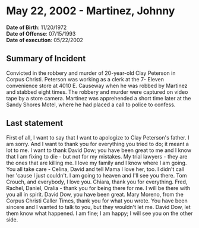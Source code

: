 # May 22, 2002 - Martinez, Johnny

**Date of Birth**: 11/20/1972<br/>
**Date of Offense**: 07/15/1993<br/>
**Date of execution**: 05/22/2002<br/>

## Summary of Incident
Convicted in the robbery and murder of 20-year-old Clay Peterson in Corpus Christi. Peterson was working as a clerk at the 7- Eleven convenience store at 4010 E. Causeway when he was robbed by Martinez and stabbed eight times. The robbery and murder were captured on video tape by a store camera. Martinez was apprehended a short time later at the Sandy Shores Motel, where he had placed a call to police to confess.

## Last statement
First of all, I want to say that I want to apologize to Clay Peterson's father. I am sorry. And I want to thank you for everything you tried to do; it meant a lot to me. I want to thank David Dow; you have been great to me and I know that I am fixing to die - but not for my mistakes. My trial lawyers - they are the ones that are killing me. I love my family and I know where I am going. You all take care - Celina, David and tell Mama I love her, too. I didn't call her 'cause I just couldn't. I am going to heaven and I'll see you there. Tom Crouch, and everybody, I love you. Chiara, thank you for everything. Fred, Rachel, Daniel, Oralia - thank you for being there for me. I will be there with you all in spirit. David Dow, you have been great. Mary Moreno, from the Corpus Christi Caller Times, thank you for what you wrote. You have been sincere and I wanted to talk to you, but they wouldn't let me. David Dow, let them know what happened. I am fine; I am happy; I will see you on the other side.